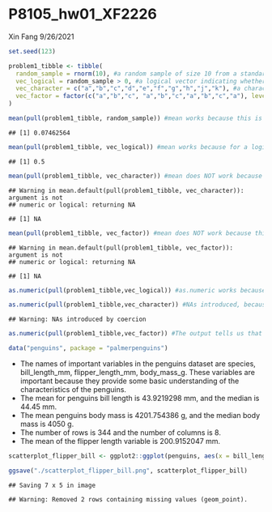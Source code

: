P8105\_hw01\_XF2226
================
Xin Fang
9/26/2021

``` r
set.seed(123) 

problem1_tibble <- tibble(
  random_sample = rnorm(10), #a random sample of size 10 from a standard Normal distribution
  vec_logical = random_sample > 0, #a logical vector indicating whether elements of the sample are greater than 0
  vec_character = c("a","b","c","d","e","f","g","h","j","k"), #a character vector of length 10
  vec_factor = factor(c("a","b","c", "a","b","c","a","b","c","a"), levels = c("a","b","c")) #a factor vector of length 10, with 3 different factor “levels” - a,b,c
)
```

``` r
mean(pull(problem1_tibble, random_sample)) #mean works because this is a numeric vector
```

    ## [1] 0.07462564

``` r
mean(pull(problem1_tibble, vec_logical)) #mean works because for a logical vector, TRUE is considered as 1 and FALSE is considered as 0.
```

    ## [1] 0.5

``` r
mean(pull(problem1_tibble, vec_character)) #mean does NOT work because this is a character vector
```

    ## Warning in mean.default(pull(problem1_tibble, vec_character)): argument is not
    ## numeric or logical: returning NA

    ## [1] NA

``` r
mean(pull(problem1_tibble, vec_factor)) #mean does NOT work because this is a factor vector with levels
```

    ## Warning in mean.default(pull(problem1_tibble, vec_factor)): argument is not
    ## numeric or logical: returning NA

    ## [1] NA

``` r
as.numeric(pull(problem1_tibble,vec_logical)) #as.numeric works because for a logical vector, TRUE is considered as 1 and FALSE is considered as 0. The logical vector can be created as type numeric. This explains why the mean function works. 

as.numeric(pull(problem1_tibble,vec_character)) #NAs introduced, because this a character vector, which cannot be coerced into type numeric. This explains why the mean function did not work. 
```

    ## Warning: NAs introduced by coercion

``` r
as.numeric(pull(problem1_tibble,vec_factor)) #The output tells us that in this factor vector, "a" is level 1, "b" is level 2, "c" is level 3. This factor vector can be coerced into type numeric. This does not explain why the mean function did not work. However, we know that the mean function does not work because this is still a factor vector with 3 levels of "a", "b", and "c" and we cannot take the mean of a factor vector like this. 
```

``` r
data("penguins", package = "palmerpenguins")
```

-   The names of important variables in the penguins dataset are
    species, bill\_length\_mm, flipper\_length\_mm, body\_mass\_g. These
    variables are important because they provide some basic
    understanding of the characteristics of the penguins.
-   The mean for penguins bill length is 43.9219298 mm, and the median
    is 44.45 mm.
-   The mean penguins body mass is 4201.754386 g, and the median body
    mass is 4050 g.
-   The number of rows is 344 and the number of columns is 8.
-   The mean of the flipper length variable is 200.9152047 mm.

``` r
scatterplot_flipper_bill <- ggplot2::ggplot(penguins, aes(x = bill_length_mm, y = flipper_length_mm, color = species)) + geom_point() 

ggsave("./scatterplot_flipper_bill.png", scatterplot_flipper_bill)
```

    ## Saving 7 x 5 in image

    ## Warning: Removed 2 rows containing missing values (geom_point).
